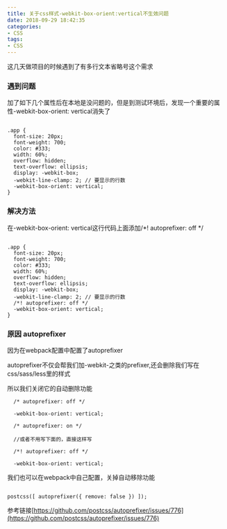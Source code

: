 ```yaml
---
title: 关于css样式-webkit-box-orient:vertical不生效问题
date: 2018-09-29 18:42:35
categories:
- CSS
tags:
- CSS
---
```


这几天做项目的时候遇到了有多行文本省略号这个需求

<!-- more -->

### 遇到问题

加了如下几个属性后在本地是没问题的，但是到测试环境后，发现一个重要的属性-webkit-box-orient: vertical消失了


```

.app {
  font-size: 20px;
  font-weight: 700;
  color: #333;
  width: 60%;
  overflow: hidden;
  text-overflow: ellipsis;
  display: -webkit-box;
  -webkit-line-clamp: 2; // 要显示的行数
  -webkit-box-orient: vertical;
}

```

### 解决方法

在-webkit-box-orient: vertical这行代码上面添加/*! autoprefixer: off */

```

.app {
  font-size: 20px;
  font-weight: 700;
  color: #333;
  width: 60%;
  overflow: hidden;
  text-overflow: ellipsis;
  display: -webkit-box;
  -webkit-line-clamp: 2; // 要显示的行数
  /*! autoprefixer: off */
  -webkit-box-orient: vertical;
}

```

### 原因 autoprefixer

因为在webpack配置中配置了autoprefixer

autoprefixer不仅会帮我们加-webkit-之类的prefixer,还会删除我们写在 css/sass/less里的样式

所以我们关闭它的自动删除功能

```
  /* autoprefixer: off */

  -webkit-box-orient: vertical;

  /* autoprefixer: on */

  //或者不用写下面的，直接这样写

  /*! autoprefixer: off */

  -webkit-box-orient: vertical;

```

我们也可以在webpack中自己配置，关掉自动移除功能

```

postcss([ autoprefixer({ remove: false }) ]);

```


参考链接[https://github.com/postcss/autoprefixer/issues/776](https://github.com/postcss/autoprefixer/issues/776)

